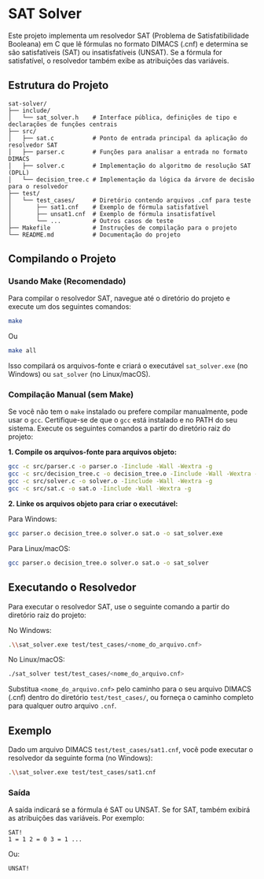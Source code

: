 # SAT Solver

Este projeto implementa um resolvedor SAT (Problema de Satisfatibilidade Booleana) em C que lê fórmulas no formato DIMACS (.cnf) e determina se são satisfatíveis (SAT) ou insatisfatíveis (UNSAT). Se a fórmula for satisfatível, o resolvedor também exibe as atribuições das variáveis.

## Estrutura do Projeto

```
sat-solver/
├── include/
│   └── sat_solver.h    # Interface pública, definições de tipo e declarações de funções centrais
├── src/
│   ├── sat.c           # Ponto de entrada principal da aplicação do resolvedor SAT
│   ├── parser.c        # Funções para analisar a entrada no formato DIMACS
│   ├── solver.c        # Implementação do algoritmo de resolução SAT (DPLL)
│   └── decision_tree.c # Implementação da lógica da árvore de decisão para o resolvedor
├── test/
│   └── test_cases/     # Diretório contendo arquivos .cnf para teste
│       ├── sat1.cnf    # Exemplo de fórmula satisfatível
│       ├── unsat1.cnf  # Exemplo de fórmula insatisfatível
│       └── ...         # Outros casos de teste
├── Makefile            # Instruções de compilação para o projeto
└── README.md           # Documentação do projeto
```

## Compilando o Projeto

### Usando Make (Recomendado)

Para compilar o resolvedor SAT, navegue até o diretório do projeto e execute um dos seguintes comandos:

```sh
make
```
Ou
```sh
make all
```

Isso compilará os arquivos-fonte e criará o executável `sat_solver.exe` (no Windows) ou `sat_solver` (no Linux/macOS).

### Compilação Manual (sem Make)

Se você não tem o `make` instalado ou prefere compilar manualmente, pode usar o `gcc`. Certifique-se de que o `gcc` está instalado e no PATH do seu sistema. Execute os seguintes comandos a partir do diretório raiz do projeto:

**1. Compile os arquivos-fonte para arquivos objeto:**
```sh
gcc -c src/parser.c -o parser.o -Iinclude -Wall -Wextra -g
gcc -c src/decision_tree.c -o decision_tree.o -Iinclude -Wall -Wextra -g
gcc -c src/solver.c -o solver.o -Iinclude -Wall -Wextra -g
gcc -c src/sat.c -o sat.o -Iinclude -Wall -Wextra -g
```

**2. Linke os arquivos objeto para criar o executável:**

Para Windows:
```sh
gcc parser.o decision_tree.o solver.o sat.o -o sat_solver.exe
```

Para Linux/macOS:
```sh
gcc parser.o decision_tree.o solver.o sat.o -o sat_solver
```

## Executando o Resolvedor

Para executar o resolvedor SAT, use o seguinte comando a partir do diretório raiz do projeto:

No Windows:
```sh
.\\sat_solver.exe test/test_cases/<nome_do_arquivo.cnf>
```

No Linux/macOS:
```sh
./sat_solver test/test_cases/<nome_do_arquivo.cnf>
```

Substitua `<nome_do_arquivo.cnf>` pelo caminho para o seu arquivo DIMACS (.cnf) dentro do diretório `test/test_cases/`, ou forneça o caminho completo para qualquer outro arquivo `.cnf`.

## Exemplo

Dado um arquivo DIMACS `test/test_cases/sat1.cnf`, você pode executar o resolvedor da seguinte forma (no Windows):

```sh
.\\sat_solver.exe test/test_cases/sat1.cnf
```

### Saída

A saída indicará se a fórmula é SAT ou UNSAT. Se for SAT, também exibirá as atribuições das variáveis.
Por exemplo:
```
SAT!
1 = 1 2 = 0 3 = 1 ...
```
Ou:
```
UNSAT!
```
